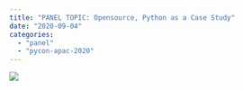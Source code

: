 ```yaml
---
title: "PANEL TOPIC: Opensource, Python as a Case Study"
date: "2020-09-04"
categories: 
  - "panel"
  - "pycon-apac-2020"
---
```


![](https://pyconmy.files.wordpress.com/2020/09/118516363_627232284652440_1440889033403385995_o.jpg?w=1024)
